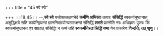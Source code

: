 +++
title = "45 स्वे स्वे"

+++
।।18.45।। --,**स्वे स्वे** यथोक्तलक्षणभेदे **कर्मणि अभिरतः** तत्परः
**संसिद्धिं** स्वकर्मानुष्ठानात् अशुद्धिक्षये सति कायेन्द्रियाणां
ज्ञाननिष्ठायोग्यतालक्षणां संसिद्धिं **लभते** प्राप्नोति नरः अधिकृतः
पुरुषः किं स्वकर्मानुष्ठानत एव साक्षात् संसिद्धिः न कथं तर्हि
**स्वकर्मनिरतः सिद्धिं यथा** येन प्रकारेण **विन्दति; तत् शृणु**।।
